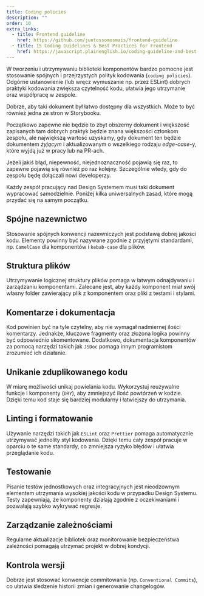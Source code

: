 ```yaml
---
title: Coding policies
description: ""
order: 10
extra_links:
  - title: Frontend guideline
    href: https://github.com/juntossomosmais/frontend-guideline
  - title: 15 Coding Guidelines & Best Practices for Frontend
    href: https://javascript.plainenglish.io/coding-guideline-and-best-practices-for-frontend-dfdb4587afa9
---
```


W tworzeniu i utrzymywaniu biblioteki komponentów bardzo pomocne jest stosowanie spójnych i przejrzystych polityk kodowania (`coding policies`). Odgórne ustanowienie (lub wręcz wymuszanie np. przez ESLint) dobrych praktyki kodowania zwiększa czytelność kodu, ułatwia jego utrzymanie oraz współpracę w zespole.

Dobrze, aby taki dokument był łatwo dostępny dla wszystkich. Może to być również jedna ze stron w Storybooku.

Początkowo zapewne nie będzie to zbyt obszerny dokument i większość zapisanych tam dobrych praktyk będzie znana większości członkom zespołu, ale największą wartość uzyskamy, gdy dokument ten będzie dokumentem _żyjącym_ i aktualizowanym o wszelkiego rodzaju _edge-case_-y, które wyjdą już w pracy lub na PR-ach.

Jeżeli jakiś błąd, niepewność, niejednoznaczność pojawią się raz, to zapewne pojawią się również po raz kolejny. Szczególnie wtedy, gdy do zespołu będę dołączali nowi developerzy.

Każdy zespół pracujący nad Design Systemem musi taki dokument wypracować samodzielnie. Poniżej kilka uniwersalnych zasad, które mogą przydać się na samym początku.

## Spójne nazewnictwo

Stosowanie spójnych konwencji nazewniczych jest podstawą dobrej jakości kodu. Elementy powinny być nazywane zgodnie z przyjętymi standardami, np. `CamelCase` dla komponentów i `kebab-case` dla plików.

## Struktura plików

Utrzymywanie logicznej struktury plików pomaga w łatwym odnajdywaniu i zarządzaniu komponentami. Zalecane jest, aby każdy komponent miał swój własny folder zawierający plik z komponentem oraz pliki z testami i stylami.

## Komentarze i dokumentacja

Kod powinien być na tyle czytelny, aby nie wymagał nadmiernej ilości komentarzy. Jednakże, kluczowe fragmenty oraz złożona logika powinny być odpowiednio skomentowane. Dodatkowo, dokumentacja komponentów za pomocą narzędzi takich jak `JSDoc` pomaga innym programistom zrozumieć ich działanie.

## Unikanie zduplikowanego kodu

W miarę możliwości unikaj powielania kodu. Wykorzystuj reużywalne funkcje i komponenty (`DRY`), aby zmniejszyć ilość powtórzeń w kodzie. Dzięki temu kod staje się bardziej modularny i łatwiejszy do utrzymania.

## Linting i formatowanie

Używanie narzędzi takich jak `ESLint` oraz `Prettier` pomaga automatycznie utrzymywać jednolity styl kodowania. Dzięki temu cały zespół pracuje w oparciu o te same standardy, co zmniejsza ryzyko błędów i ułatwia przeglądanie kodu.

## Testowanie

Pisanie testów jednostkowych oraz integracyjnych jest nieodzownym elementem utrzymania wysokiej jakości kodu w przypadku Design Systemu. Testy zapewniają, że komponenty działają zgodnie z oczekiwaniami i pozwalają szybko wykrywać regresje.

## Zarządzanie zależnościami

Regularne aktualizacje bibliotek oraz monitorowanie bezpieczeństwa zależności pomagają utrzymać projekt w dobrej kondycji.

## Kontrola wersji

Dobrze jest stosować konwencje commitowania (np. `Conventional Commits`), co ułatwia śledzenie historii zmian i generowanie changelogów.
